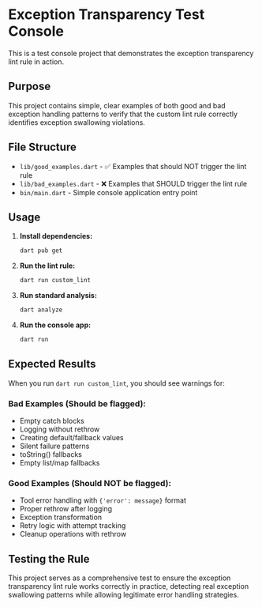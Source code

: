 # Exception Transparency Test Console

This is a test console project that demonstrates the exception transparency lint rule in action.

## Purpose

This project contains simple, clear examples of both good and bad exception handling patterns to verify that the custom lint rule correctly identifies exception swallowing violations.

## File Structure

- `lib/good_examples.dart` - ✅ Examples that should NOT trigger the lint rule
- `lib/bad_examples.dart` - ❌ Examples that SHOULD trigger the lint rule  
- `bin/main.dart` - Simple console application entry point

## Usage

1. **Install dependencies:**
   ```bash
   dart pub get
   ```

2. **Run the lint rule:**
   ```bash
   dart run custom_lint
   ```

3. **Run standard analysis:**
   ```bash
   dart analyze
   ```

4. **Run the console app:**
   ```bash
   dart run
   ```

## Expected Results

When you run `dart run custom_lint`, you should see warnings for:

### Bad Examples (Should be flagged):
- Empty catch blocks
- Logging without rethrow
- Creating default/fallback values
- Silent failure patterns
- toString() fallbacks
- Empty list/map fallbacks

### Good Examples (Should NOT be flagged):
- Tool error handling with `{'error': message}` format
- Proper rethrow after logging
- Exception transformation
- Retry logic with attempt tracking
- Cleanup operations with rethrow

## Testing the Rule

This project serves as a comprehensive test to ensure the exception transparency lint rule works correctly in practice, detecting real exception swallowing patterns while allowing legitimate error handling strategies.